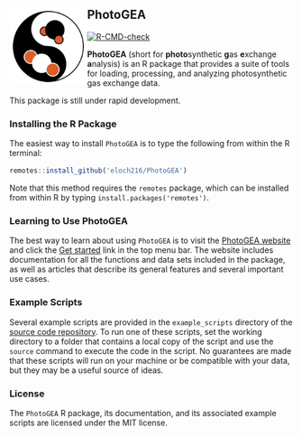 
<!-- README.md is generated from README.Rmd. Please edit that file.      -->
<!-- To locally generate README.md, run rmarkdown::render('README.Rmd'). -->

## PhotoGEA <a href="https://eloch216.github.io/PhotoGEA/"><img src="man/figures/logo.svg" align="left" style="height:138px"></a>

<!-- badges: start -->

[![R-CMD-check](https://github.com/eloch216/PhotoGEA/actions/workflows/R-CMD-check.yaml/badge.svg)](https://github.com/eloch216/PhotoGEA/actions/workflows/R-CMD-check.yaml)
<!-- badges: end -->

**PhotoGEA** (short for **photo**synthetic **g**as **e**xchange
**a**nalysis) is an R package that provides a suite of tools for
loading, processing, and analyzing photosynthetic gas exchange data.

This package is still under rapid development.

### Installing the R Package

The easiest way to install `PhotoGEA` is to type the following from
within the R terminal:

``` r
remotes::install_github('eloch216/PhotoGEA')
```

Note that this method requires the `remotes` package, which can be
installed from within R by typing `install.packages('remotes')`.

### Learning to Use PhotoGEA

The best way to learn about using `PhotoGEA` is to visit the [PhotoGEA
website](https://eloch216.github.io/PhotoGEA/index.html) and click the
[Get
started](https://eloch216.github.io/PhotoGEA/articles/PhotoGEA.html)
link in the top menu bar. The website includes documentation for all the
functions and data sets included in the package, as well as articles
that describe its general features and several important use cases.

### Example Scripts

Several example scripts are provided in the `example_scripts` directory
of the [source code repository](https://github.com/eloch216/PhotoGEA).
To run one of these scripts, set the working directory to a folder that
contains a local copy of the script and use the `source` command to
execute the code in the script. No guarantees are made that these
scripts will run on your machine or be compatible with your data, but
they may be a useful source of ideas.

### License

The `PhotoGEA` R package, its documentation, and its associated example
scripts are licensed under the MIT license.
